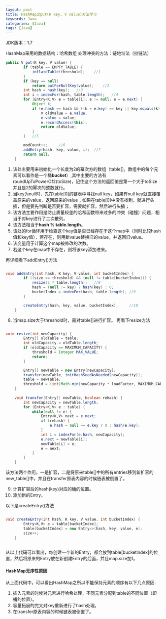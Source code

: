 ```yaml
---
layout: post
title: HashMap之put(K key, V value)方法学习
keywords: Java
categories: [Java]
tags: [Java]
---
```

JDK版本：1.7

HashMap采用的数据结构：哈希数组
处理冲突的方法：链地址法（拉链法）

```java
public V put(K key, V value) {
        if (table == EMPTY_TABLE) {
            inflateTable(threshold);    //1
        }
        if (key == null)
            return putForNullKey(value);    //2
        int hash = hash(key);   //3
        int i = indexFor(hash, table.length);   //4
        for (Entry<K,V> e = table[i]; e != null; e = e.next) {
            Object k;
            if (e.hash == hash && ((k = e.key) == key || key.equals(k))) {
                V oldValue = e.value;
                e.value = value;
                e.recordAccess(this);
                return oldValue;
            }
        }   //5

        modCount++;     //6
        addEntry(hash, key, value, i);  //7
        return null;
    }
```


1. 该处主要用来初始化一个长度为2的幂次方的数组（table[]，数组中的每个元素可以看作是一个桶**bucket**）,其中主要的方法有roundUpToPowerOf2(toSize)，记住这个方法的返回值是第一个大于toSize并且是2的幂次的整数就行。
2. 当key为null时，先在table[0]的链表中寻找null key，如果有null key就直接覆盖原来的value，返回原来的value；如果在table[0]中没有找到，就进行头插，但是要先判断是否要扩容，需要就扩容，然后进行头插；
3. 该方法主要作用是防止质量较差的哈希函数带来过多的冲突（碰撞）问题，相当于对key进行了二次散列。
4. 该方法相当于**hash % table.length**。
5. 该处的for循环用于检查这个key值是否已经存在于这个map中（同时比较hash值和key值），若存在，则用新value替换旧的value，并返回旧value。
6. 该变量用于计算这个map被修改的次数。
7. 若这个key在map中不存在，则将该key添加进来。

再详细看下addEntry()方法

```java

void addEntry(int hash, K key, V value, int bucketIndex) {
        if ((size >= threshold) && (null != table[bucketIndex])) {
            resize(2 * table.length);   //8
            hash = (null != key) ? hash(key) : 0;
            bucketIndex = indexFor(hash, table.length); //9
        }

        createEntry(hash, key, value, bucketIndex);     //10
    }
```

8. 当map.size大于threshold时，需对table[]进行扩容。
再看下resize方法

```java

void resize(int newCapacity) {
        Entry[] oldTable = table;
        int oldCapacity = oldTable.length;
        if (oldCapacity == MAXIMUM_CAPACITY) {
            threshold = Integer.MAX_VALUE;
            return;
        }

        Entry[] newTable = new Entry[newCapacity];
        transfer(newTable, initHashSeedAsNeeded(newCapacity));
        table = newTable;
        threshold = (int)Math.min(newCapacity * loadFactor, MAXIMUM_CAPACITY + 1);
    }
    
    void transfer(Entry[] newTable, boolean rehash) {
        int newCapacity = newTable.length;
        for (Entry<K,V> e : table) {
            while(null != e) {
                Entry<K,V> next = e.next;
                if (rehash) {
                    e.hash = null == e.key ? 0 : hash(e.key);
                }
                int i = indexFor(e.hash, newCapacity);
                e.next = newTable[i];
                newTable[i] = e;
                e = next;
            }
        }
    }    
```

该方法两个作用，一是扩容，二是将原来table[]中的所有entries移到新扩容的new_table[]中，并且在transfer原表内容的时候链表被倒置了。

9. 计算扩容后的hash(key)对应的桶的位置。
10. 添加新的Entry。

以下是createEntry()方法

```java

void createEntry(int hash, K key, V value, int bucketIndex) {
        Entry<K,V> e = table[bucketIndex];
        table[bucketIndex] = new Entry<>(hash, key, value, e);
        size++;
    }
    
```

从以上代码可以看出，每创建一个新的Entry，都会放到table[bucketIndex]的位置，然后将原来的Entry放在新创建Entry的后面，并且map.size加1。


#### HashMap无序性原因

从上面代码中，可以看出HashMap之所以不能保持元素的顺序有以下几点原因:

1. 插入元素的时候对元素进行哈希处理，不同元素分配到table的不同位置（即桶的位置）。
2. 容量拓展的完又对key重新进行了hash处理。
3. 在transfer原表内容的时候链表被倒置了。


